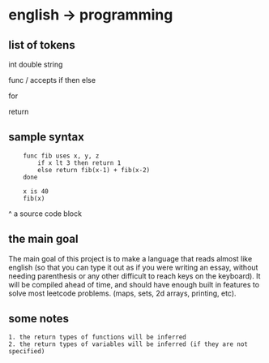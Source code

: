 # english -> programming

## list of tokens

int
double
string

func / accepts
if
then
else

for

return

## sample syntax
```
    func fib uses x, y, z
        if x lt 3 then return 1
        else return fib(x-1) + fib(x-2)
    done

    x is 40
    fib(x)
```
^ a source code block

## the main goal

The main goal of this project is to make a language that reads almost like english (so that you can type it out as if you were writing an essay, without needing parenthesis or any other difficult to reach keys on the keyboard). It will be compiled ahead of time, and should have enough built in features to solve most leetcode problems. (maps, sets, 2d arrays, printing, etc).

## some notes
    1. the return types of functions will be inferred
    2. the return types of variables will be inferred (if they are not specified)
